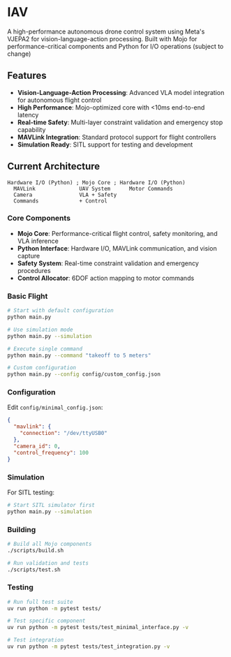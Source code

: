 # IAV 

A high-performance autonomous drone control system using Meta's VJEPA2 for vision-language-action processing. Built with Mojo for performance-critical components and Python for I/O operations (subject to change)

## Features

- **Vision-Language-Action Processing**: Advanced VLA model integration for autonomous flight control
- **High Performance**: Mojo-optimized core with <10ms end-to-end latency
- **Real-time Safety**: Multi-layer constraint validation and emergency stop capability
- **MAVLink Integration**: Standard protocol support for flight controllers
- **Simulation Ready**: SITL support for testing and development

## Current Architecture

```
Hardware I/O (Python) ; Mojo Core ; Hardware I/O (Python)
  MAVLink              UAV System      Motor Commands
  Camera               VLA + Safety    
  Commands             + Control       
```

### Core Components

- **Mojo Core**: Performance-critical flight control, safety monitoring, and VLA inference
- **Python Interface**: Hardware I/O, MAVLink communication, and vision capture
- **Safety System**: Real-time constraint validation and emergency procedures
- **Control Allocator**: 6DOF action mapping to motor commands


### Basic Flight

```bash
# Start with default configuration
python main.py

# Use simulation mode
python main.py --simulation

# Execute single command
python main.py --command "takeoff to 5 meters"

# Custom configuration
python main.py --config config/custom_config.json
```

### Configuration

Edit `config/minimal_config.json`:

```json
{
  "mavlink": {
    "connection": "/dev/ttyUSB0"
  },
  "camera_id": 0,
  "control_frequency": 100
}
```

### Simulation

For SITL testing:

```bash
# Start SITL simulator first
python main.py --simulation
```

### Building

```bash
# Build all Mojo components
./scripts/build.sh

# Run validation and tests
./scripts/test.sh
```

### Testing

```bash
# Run full test suite
uv run python -m pytest tests/

# Test specific component
uv run python -m pytest tests/test_minimal_interface.py -v

# Test integration
uv run python -m pytest tests/test_integration.py -v
```

